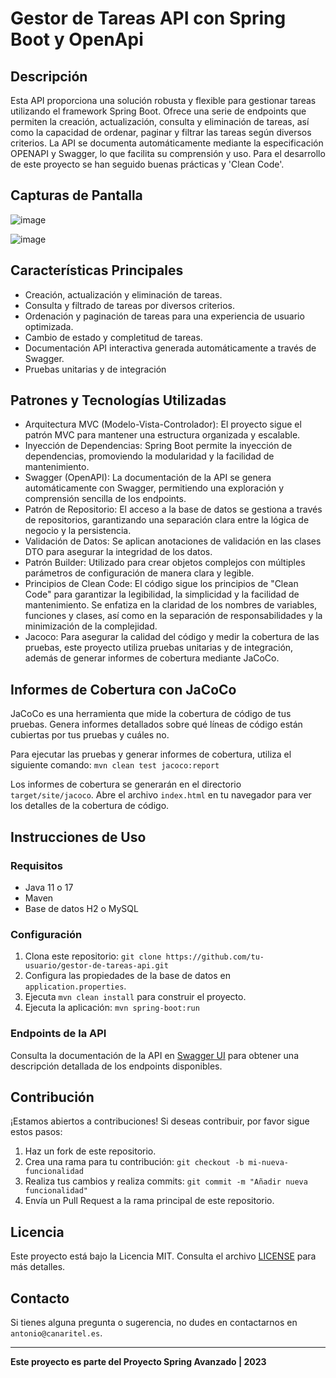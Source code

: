 # Gestor de Tareas API con Spring Boot y OpenApi

## Descripción
Esta API proporciona una solución robusta y flexible para gestionar tareas utilizando el framework Spring Boot. Ofrece una serie de endpoints que permiten la creación, actualización, consulta y eliminación de tareas, así como la capacidad de ordenar, paginar y filtrar las tareas según diversos criterios. La API se documenta automáticamente mediante la especificación OPENAPI y Swagger, lo que facilita su comprensión y uso.
Para el desarrollo de este proyecto se han seguido buenas prácticas y 'Clean Code'.

## Capturas de Pantalla

![image](https://github.com/canaritel/spring-restapi-openapi-swagger/assets/57302177/ebf216a6-3201-4bbf-ab63-adf70b615cf8)

![image](https://github.com/canaritel/spring-restapi-openapi-swagger/assets/57302177/2b8bee9e-e65b-4037-ba8b-7b38fe97db6e)

## Características Principales
- Creación, actualización y eliminación de tareas.
- Consulta y filtrado de tareas por diversos criterios.
- Ordenación y paginación de tareas para una experiencia de usuario optimizada.
- Cambio de estado y completitud de tareas.
- Documentación API interactiva generada automáticamente a través de Swagger.
- Pruebas unitarias y de integración

## Patrones y Tecnologías Utilizadas
- Arquitectura MVC (Modelo-Vista-Controlador): El proyecto sigue el patrón MVC para mantener una estructura organizada y escalable.
- Inyección de Dependencias: Spring Boot permite la inyección de dependencias, promoviendo la modularidad y la facilidad de mantenimiento.
- Swagger (OpenAPI): La documentación de la API se genera automáticamente con Swagger, permitiendo una exploración y comprensión sencilla de los endpoints.
- Patrón de Repositorio: El acceso a la base de datos se gestiona a través de repositorios, garantizando una separación clara entre la lógica de negocio y la persistencia.
- Validación de Datos: Se aplican anotaciones de validación en las clases DTO para asegurar la integridad de los datos.
- Patrón Builder: Utilizado para crear objetos complejos con múltiples parámetros de configuración de manera clara y legible.
- Principios de Clean Code: El código sigue los principios de "Clean Code" para garantizar la legibilidad, la simplicidad y la facilidad de mantenimiento. Se enfatiza en la claridad de los nombres de variables, funciones y clases, así como en la separación de responsabilidades y la minimización de la complejidad.
- Jacoco: Para asegurar la calidad del código y medir la cobertura de las pruebas, este proyecto utiliza pruebas unitarias y de integración, además de generar informes de cobertura mediante JaCoCo.

  
## Informes de Cobertura con JaCoCo
JaCoCo es una herramienta que mide la cobertura de código de tus pruebas. Genera informes detallados sobre qué líneas de código están cubiertas por tus pruebas y cuáles no.

Para ejecutar las pruebas y generar informes de cobertura, utiliza el siguiente comando: `mvn clean test jacoco:report`

Los informes de cobertura se generarán en el directorio `target/site/jacoco`. Abre el archivo `index.html` en tu navegador para ver los detalles de la cobertura de código.


## Instrucciones de Uso

### Requisitos

- Java 11 o 17
- Maven
- Base de datos H2 o MySQL

### Configuración

1. Clona este repositorio: `git clone https://github.com/tu-usuario/gestor-de-tareas-api.git`
2. Configura las propiedades de la base de datos en `application.properties`.
3. Ejecuta `mvn clean install` para construir el proyecto.
4. Ejecuta la aplicación: `mvn spring-boot:run`

### Endpoints de la API

Consulta la documentación de la API en [Swagger UI](http://localhost:8080/swagger-ui/index.html) para obtener una descripción detallada de los endpoints disponibles.

## Contribución

¡Estamos abiertos a contribuciones! Si deseas contribuir, por favor sigue estos pasos:

1. Haz un fork de este repositorio.
2. Crea una rama para tu contribución: `git checkout -b mi-nueva-funcionalidad`
3. Realiza tus cambios y realiza commits: `git commit -m "Añadir nueva funcionalidad"`
4. Envía un Pull Request a la rama principal de este repositorio.

## Licencia

Este proyecto está bajo la Licencia MIT. Consulta el archivo [LICENSE](/LICENSE) para más detalles.

## Contacto

Si tienes alguna pregunta o sugerencia, no dudes en contactarnos en `antonio@canaritel.es`.

---

**Este proyecto es parte del Proyecto Spring Avanzado | 2023**
